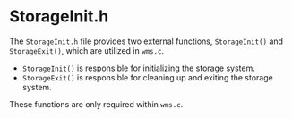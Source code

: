 # StorageInit.h

The `StorageInit.h` file provides two external functions, `StorageInit()` and `StorageExit()`, which are utilized in `wms.c`. 

- `StorageInit()` is responsible for initializing the storage system.
- `StorageExit()` is responsible for cleaning up and exiting the storage system.

These functions are only required within `wms.c`.